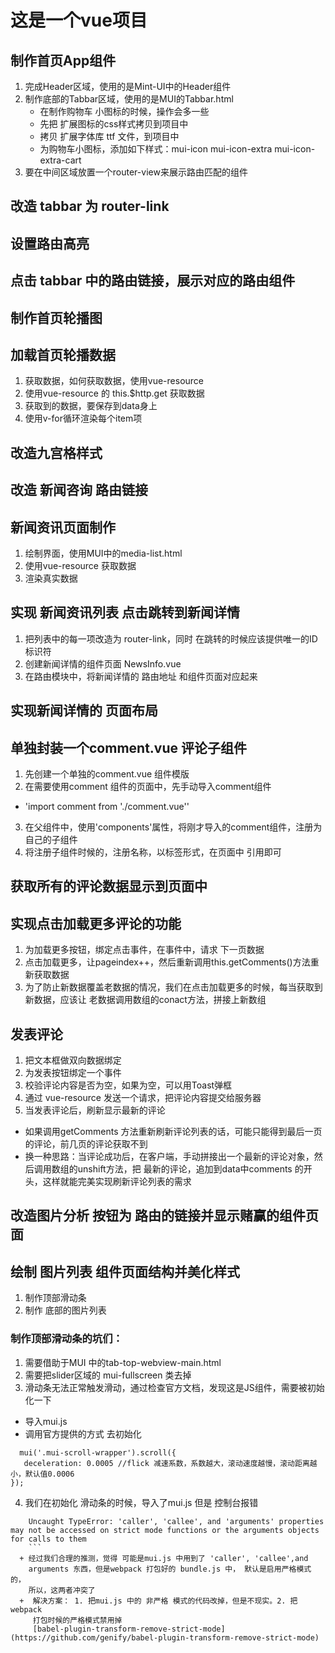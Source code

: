 # 这是一个vue项目
## 制作首页App组件
1. 完成Header区域，使用的是Mint-UI中的Header组件
2. 制作底部的Tabbar区域，使用的是MUI的Tabbar.html
   + 在制作购物车 小图标的时候，操作会多一些
   + 先把 扩展图标的css样式拷贝到项目中
   + 拷贝 扩展字体库 ttf 文件，到项目中
   + 为购物车小图标，添加如下样式：mui-icon mui-icon-extra mui-icon-extra-cart
3. 要在中间区域放置一个router-view来展示路由匹配的组件

## 改造 tabbar 为 router-link

## 设置路由高亮

## 点击 tabbar 中的路由链接，展示对应的路由组件

## 制作首页轮播图

## 加载首页轮播数据
1. 获取数据，如何获取数据，使用vue-resource
2. 使用vue-resource 的 this.$http.get 获取数据
3. 获取到的数据，要保存到data身上
4. 使用v-for循环渲染每个item项

## 改造九宫格样式

## 改造 新闻咨询 路由链接

## 新闻资讯页面制作
1. 绘制界面，使用MUI中的media-list.html
2. 使用vue-resource 获取数据
3. 渲染真实数据


## 实现 新闻资讯列表 点击跳转到新闻详情
1. 把列表中的每一项改造为 router-link，同时 在跳转的时候应该提供唯一的ID标识符
2. 创建新闻详情的组件页面 NewsInfo.vue
3. 在路由模块中，将新闻详情的 路由地址 和组件页面对应起来


## 实现新闻详情的 页面布局

## 单独封装一个comment.vue 评论子组件
1. 先创建一个单独的comment.vue 组件模版
2. 在需要使用comment 组件的页面中，先手动导入comment组件
  + 'import comment from './comment.vue''
3. 在父组件中，使用'components'属性，将刚才导入的comment组件，注册为自己的子组件
4. 将注册子组件时候的，注册名称，以标签形式，在页面中 引用即可

## 获取所有的评论数据显示到页面中

## 实现点击加载更多评论的功能
1. 为加载更多按钮，绑定点击事件，在事件中，请求 下一页数据
2. 点击加载更多，让pageindex++，然后重新调用this.getComments()方法重新获取数据
3. 为了防止新数据覆盖老数据的情况，我们在点击加载更多的时候，每当获取到新数据，应该让
老数据调用数组的conact方法，拼接上新数组

## 发表评论
1. 把文本框做双向数据绑定
2. 为发表按钮绑定一个事件
3. 校验评论内容是否为空，如果为空，可以用Toast弹框
4. 通过 vue-resource 发送一个请求，把评论内容提交给服务器
5. 当发表评论后，刷新显示最新的评论
  + 如果调用getComments 方法重新刷新评论列表的话，可能只能得到最后一页的评论，前几页的评论获取不到
  + 换一种思路：当评论成功后，在客户端，手动拼接出一个最新的评论对象，然后调用数组的unshift方法，把
  最新的评论，追加到data中comments 的开头，这样就能完美实现刷新评论列表的需求


## 改造图片分析 按钮为 路由的链接并显示赌赢的组件页面

## 绘制 图片列表 组件页面结构并美化样式
1. 制作顶部滑动条
2. 制作 底部的图片列表
### 制作顶部滑动条的坑们：
1. 需要借助于MUI 中的tab-top-webview-main.html
2. 需要把slider区域的 mui-fullscreen 类去掉
3. 滑动条无法正常触发滑动，通过检查官方文档，发现这是JS组件，需要被初始化一下
 + 导入mui.js
 + 调用官方提供的方式 去初始化
 ```
   mui('.mui-scroll-wrapper').scroll({
	deceleration: 0.0005 //flick 减速系数，系数越大，滚动速度越慢，滚动距离越小，默认值0.0006
});
``` 
4. 我们在初始化 滑动条的时候，导入了mui.js 但是 控制台报错
```
    Uncaught TypeError: 'caller', 'callee', and 'arguments' properties may not be accessed on strict mode functions or the arguments objects for calls to them
    ```
  + 经过我们合理的推测，觉得 可能是mui.js 中用到了 'caller', 'callee',and
    arguments 东西，但是webpack 打包好的 bundle.js 中， 默认是启用严格模式的，
    所以，这两者冲突了
  +  解决方案： 1. 把mui.js 中的 非严格 模式的代码改掉，但是不现实。2. 把webpack
     打包时候的严格模式禁用掉
     [babel-plugin-transform-remove-strict-mode](https://github.com/genify/babel-plugin-transform-remove-strict-mode)
